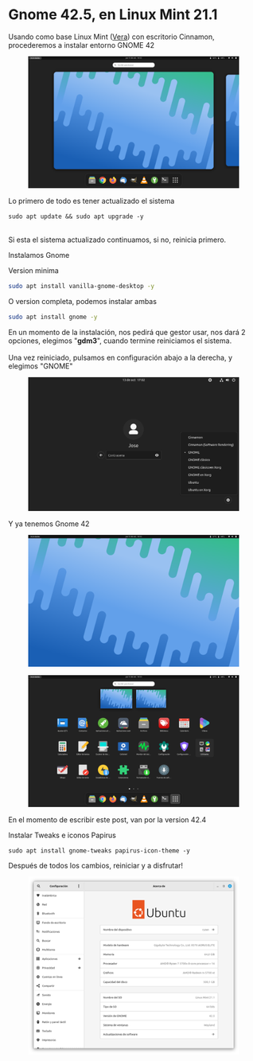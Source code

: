 # Gnome 42.5, en Linux Mint 21.1

Usando como base Linux Mint ([Vera](https://ftp.cixug.es/mint/stable/21.1/linuxmint-21.1-cinnamon-64bit.iso)) con escritorio Cinnamon, procederemos a instalar entorno GNOME 42

<figure><img src="../.gitbook/assets/imagen (35).png" alt=""><figcaption></figcaption></figure>

Lo primero de todo es tener actualizado el sistema

```shell
sudo apt update && sudo apt upgrade -y
```

\
Si esta el sistema actualizado continuamos, si no, reinicia primero.&#x20;

Instalamos Gnome

Version minima

```sh
sudo apt install vanilla-gnome-desktop -y
```

O version completa, podemos instalar ambas

```sh
sudo apt install gnome -y
```

En un momento de la instalación, nos pedirá que gestor usar, nos dará 2 opciones, elegimos "**gdm3**", cuando termine reiniciamos el sistema. \
\
Una vez reiniciado, pulsamos en configuración abajo a la derecha, y elegimos "GNOME"

<figure><img src="../.gitbook/assets/imagen (26).png" alt=""><figcaption></figcaption></figure>

Y ya tenemos Gnome 42

<figure><img src="../.gitbook/assets/imagen (37).png" alt=""><figcaption></figcaption></figure>

<figure><img src="../.gitbook/assets/imagen (25).png" alt=""><figcaption></figcaption></figure>

En el momento de escribir este post, van por la version 42.4

Instalar Tweaks e iconos Papirus

```shell
sudo apt install gnome-tweaks papirus-icon-theme -y
```

Después de todos los cambios, reiniciar y a disfrutar!

<figure><img src="../.gitbook/assets/image (47).png" alt=""><figcaption></figcaption></figure>
